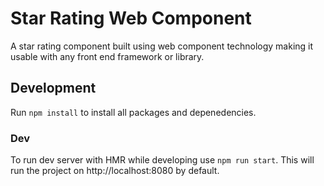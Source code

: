 # Star Rating Web Component
A star rating component built using web component technology making it usable with any front end framework or library.

## Development
Run `npm install` to install all packages and depenedencies.

### Dev
To run dev server with HMR while developing use `npm run start`. This will run the project on http://localhost:8080 by default.